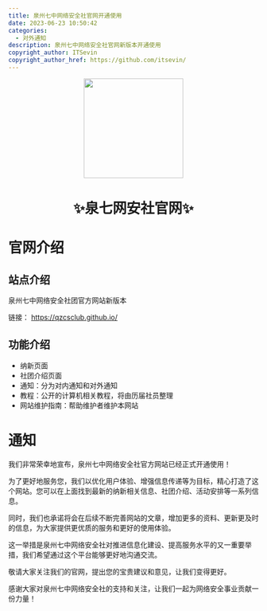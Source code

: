 ```yaml
---
title: 泉州七中网络安全社官网开通使用
date: 2023-06-23 10:50:42
categories: 
  - 对外通知
description: 泉州七中网络安全社官网新版本开通使用
copyright_author: ITSevin
copyright_author_href: https://github.com/itsevin/ 
---
```


<p align="center">
  <a href="https://qzcsclub.github.io"><img src="https://qzcsclub.github.io/img/favicon.png" width="200" height="200"></a>
</p>

<div align="center">
    <h1 align="center">✨泉七网安社官网✨</h1>
</div>

# 官网介绍

## 站点介绍

泉州七中网络安全社团官方网站新版本

链接： https://qzcsclub.github.io/

## 功能介绍

- 纳新页面
- 社团介绍页面
- 通知：分为对内通知和对外通知
- 教程：公开的计算机相关教程，将由历届社员整理
- 网站维护指南：帮助维护者维护本网站

# 通知

我们非常荣幸地宣布，泉州七中网络安全社官方网站已经正式开通使用！

为了更好地服务您，我们以优化用户体验、增强信息传递等为目标，精心打造了这个网站。您可以在上面找到最新的纳新相关信息、社团介绍、活动安排等一系列信息。

同时，我们也承诺将会在后续不断完善网站的文章，增加更多的资料、更新更及时的信息，为大家提供更优质的服务和更好的使用体验。

这一举措是泉州七中网络安全社对推进信息化建设、提高服务水平的又一重要举措，我们希望通过这个平台能够更好地沟通交流。

敬请大家关注我们的官网，提出您的宝贵建议和意见，让我们变得更好。

感谢大家对泉州七中网络安全社的支持和关注，让我们一起为网络安全事业贡献一份力量！